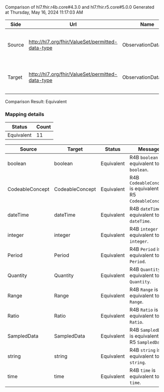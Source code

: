 Comparison of hl7.fhir.r4b.core#4.3.0 and hl7.fhir.r5.core#5.0.0
Generated at Thursday, May 16, 2024 11:17:03 AM

| Side | Url | Name | Title | Description |
| --- | --- | --- | --- | --- |
| Source | http://hl7.org/fhir/ValueSet/permitted-data-type | ObservationDataType | ObservationDataType | Permitted data type for observation value. |
| Target | http://hl7.org/fhir/ValueSet/permitted-data-type | ObservationDataType | Observation Data Type | Permitted data type for observation value. |


Comparison Result: Equivalent


### Mapping details

| Status | Count |
| ------ | ----- |
Equivalent | 11 |


| Source | Target | Status | Message |
| ------ | ------ | ------ | ------- |
| boolean | boolean | Equivalent | R4B `boolean` is equivalent to R5 `boolean`. |
| CodeableConcept | CodeableConcept | Equivalent | R4B `CodeableConcept` is equivalent to R5 `CodeableConcept`. |
| dateTime | dateTime | Equivalent | R4B `dateTime` is equivalent to R5 `dateTime`. |
| integer | integer | Equivalent | R4B `integer` is equivalent to R5 `integer`. |
| Period | Period | Equivalent | R4B `Period` is equivalent to R5 `Period`. |
| Quantity | Quantity | Equivalent | R4B `Quantity` is equivalent to R5 `Quantity`. |
| Range | Range | Equivalent | R4B `Range` is equivalent to R5 `Range`. |
| Ratio | Ratio | Equivalent | R4B `Ratio` is equivalent to R5 `Ratio`. |
| SampledData | SampledData | Equivalent | R4B `SampledData` is equivalent to R5 `SampledData`. |
| string | string | Equivalent | R4B `string` is equivalent to R5 `string`. |
| time | time | Equivalent | R4B `time` is equivalent to R5 `time`. |

